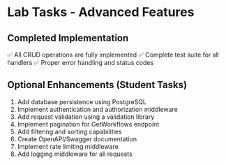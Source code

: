 # Lab Tasks - Advanced Features

## Completed Implementation
✅ All CRUD operations are fully implemented
✅ Complete test suite for all handlers
✅ Proper error handling and status codes

## Optional Enhancements (Student Tasks)
1. Add database persistence using PostgreSQL
2. Implement authentication and authorization middleware
3. Add request validation using a validation library
4. Implement pagination for GetWorkflows endpoint
5. Add filtering and sorting capabilities
6. Create OpenAPI/Swagger documentation
7. Implement rate limiting middleware
8. Add logging middleware for all requests
